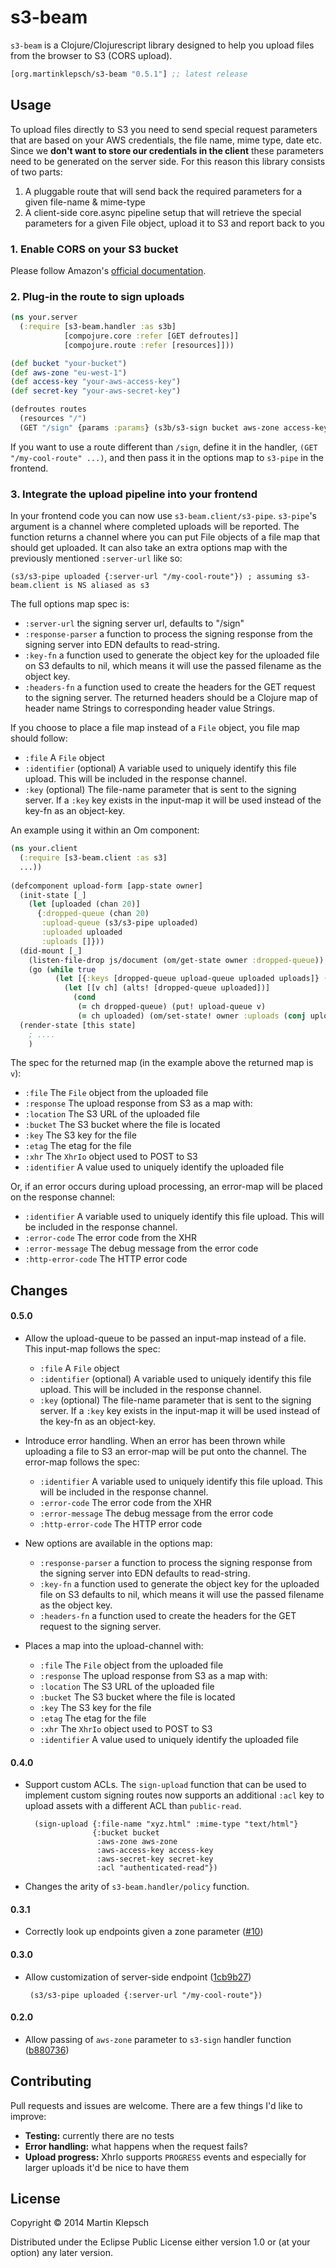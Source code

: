 # s3-beam

`s3-beam` is a Clojure/Clojurescript library designed to help you upload files
from the browser to S3 (CORS upload).

[](dependency)
```clojure
[org.martinklepsch/s3-beam "0.5.1"] ;; latest release
```
[](/dependency)

## Usage

To upload files directly to S3 you need to send special request
parameters that are based on your AWS credentials, the file name, mime
type, date etc.
Since we **don't want to store our credentials in the client** these
parameters need to be generated on the server side.
For this reason this library consists of two parts:

1. A pluggable route that will send back the required parameters for a
   given file-name & mime-type
2. A client-side core.async pipeline setup that will retrieve the
   special parameters for a given File object, upload it to S3 and
   report back to you

### 1. Enable CORS on your S3 bucket

Please follow Amazon's [official documentation](http://docs.aws.amazon.com/AmazonS3/latest/dev/cors.html).

### 2. Plug-in the route to sign uploads

```clj
(ns your.server
  (:require [s3-beam.handler :as s3b]
            [compojure.core :refer [GET defroutes]]
            [compojure.route :refer [resources]]))

(def bucket "your-bucket")
(def aws-zone "eu-west-1")
(def access-key "your-aws-access-key")
(def secret-key "your-aws-secret-key")

(defroutes routes
  (resources "/")
  (GET "/sign" {params :params} (s3b/s3-sign bucket aws-zone access-key secret-key)))
```

If you want to use a route different than `/sign`, define it in the
handler, `(GET "/my-cool-route" ...)`, and then pass it in the options
map to `s3-pipe` in the frontend.

### 3. Integrate the upload pipeline into your frontend

In your frontend code you can now use `s3-beam.client/s3-pipe`.
`s3-pipe`'s argument is a channel where completed uploads will be
reported. The function returns a channel where you can put File
objects of a file map that should get uploaded. It can also take an 
extra options map with the previously mentioned `:server-url` like so:

    (s3/s3-pipe uploaded {:server-url "/my-cool-route"}) ; assuming s3-beam.client is NS aliased as s3

The full options map spec is:

- `:server-url` the signing server url, defaults to "/sign"
- `:response-parser` a function to process the signing response from the signing server into EDN
                     defaults to read-string. 
- `:key-fn` a function used to generate the object key for the uploaded file on S3
                   defaults to nil, which means it will use the passed filename as the object key.             
- `:headers-fn` a function used to create the headers for the GET request to the signing server.
                   The returned headers should be a Clojure map of header name Strings to corresponding 
                   header value Strings.
                   
If you choose to place a file map instead of a `File` object, you file map should follow:

- `:file`                  A `File` object
- `:identifier` (optional) A variable used to uniquely identify this file upload.
                           This will be included in the response channel.
- `:key` (optional)        The file-name parameter that is sent to the signing server. If a `:key` key
                           exists in the input-map it will be used instead of the key-fn as an object-key.

An example using it within an Om component:

```clj
(ns your.client
  (:require [s3-beam.client :as s3]
  ...))
  
(defcomponent upload-form [app-state owner]
  (init-state [_]
    (let [uploaded (chan 20)]
      {:dropped-queue (chan 20)
       :upload-queue (s3/s3-pipe uploaded)
       :uploaded uploaded
       :uploads []}))
  (did-mount [_]
    (listen-file-drop js/document (om/get-state owner :dropped-queue))
    (go (while true
          (let [{:keys [dropped-queue upload-queue uploaded uploads]} (om/get-state owner)]
            (let [[v ch] (alts! [dropped-queue uploaded])]
              (cond
               (= ch dropped-queue) (put! upload-queue v)
               (= ch uploaded) (om/set-state! owner :uploads (conj uploads v))))))))
  (render-state [this state]
    ; ....
    )
```

The spec for the returned map (in the example above the returned map is `v`):

- `:file` The `File` object from the uploaded file
- `:response` The upload response from S3 as a map with:
 - `:location` The S3 URL of the uploaded file
 - `:bucket` The S3 bucket where the file is located
 - `:key` The S3 key for the file
 - `:etag` The etag for the file          
- `:xhr` The `XhrIo` object used to POST to S3
- `:identifier` A value used to uniquely identify the uploaded file

Or, if an error occurs during upload processing, an error-map will be placed on the response channel:

- `:identifier` A variable used to uniquely identify this file upload. This will be included in the response channel.
- `:error-code` The error code from the XHR
- `:error-message` The debug message from the error code
- `:http-error-code` The HTTP error code

## Changes

#### 0.5.0

- Allow the upload-queue to be passed an input-map instead of a file. This
  input-map follows the spec:
  
    - `:file`                  A `File` object
    - `:identifier` (optional) A variable used to uniquely identify this file upload.
                               This will be included in the response channel.
    - `:key` (optional)        The file-name parameter that is sent to the signing server. If a `:key` key
                               exists in the input-map it will be used instead of the key-fn as an object-key.
- Introduce error handling. When an error has been thrown while uploading a file to S3
  an error-map will be put onto the channel. The error-map follows the spec:
  
    - `:identifier`      A variable used to uniquely identify this file upload. This will be
                         included in the response channel.
    - `:error-code`      The error code from the XHR
    - `:error-message`   The debug message from the error code
    - `:http-error-code` The HTTP error code
- New options are available in the options map:

    - `:response-parser` a function to process the signing response from the signing server into EDN
                         defaults to read-string.
    - `:key-fn`          a function used to generate the object key for the uploaded file on S3
                         defaults to nil, which means it will use the passed filename as the object key.
    - `:headers-fn`      a function used to create the headers for the GET request to the signing server.
- Places a map into the upload-channel with: 
    - `:file`       The `File` object from the uploaded file
    - `:response`   The upload response from S3 as a map with:
     - `:location` The S3 URL of the uploaded file
     - `:bucket`   The S3 bucket where the file is located
     - `:key`      The S3 key for the file
     - `:etag`     The etag for the file
    - `:xhr`        The `XhrIo` object used to POST to S3
    - `:identifier` A value used to uniquely identify the uploaded file
    
#### 0.4.0

- Support custom ACLs. The `sign-upload` function that can be used to
  implement custom signing routes now supports an additional `:acl` key
  to upload assets with a different ACL than `public-read`.

        (sign-upload {:file-name "xyz.html" :mime-type "text/html"}
                     {:bucket bucket
                      :aws-zone aws-zone
                      :aws-access-key access-key
                      :aws-secret-key secret-key
                      :acl "authenticated-read"})
- Changes the arity of `s3-beam.handler/policy` function.

#### 0.3.1

- Correctly look up endpoints given a zone parameter ([#10](https://github.com/martinklepsch/s3-beam/pull/10/files))

#### 0.3.0

-  Allow customization of server-side endpoint ([1cb9b27](https://github.com/martinklepsch/s3-beam/commit/1cb9b2703691e172e275a95490b3fc8209dfa409))

        (s3/s3-pipe uploaded {:server-url "/my-cool-route"})

#### 0.2.0

- Allow passing of `aws-zone` parameter to `s3-sign` handler function ([b880736](https://github.com/martinklepsch/s3-beam/commit/b88073646b7c92b5493a168ce25d27feaa130c9e))

## Contributing

Pull requests and issues are welcome. There are a few things I'd like to improve:

* **Testing:** currently there are no tests
* **Error handling:** what happens when the request fails?
* **Upload progress:** XhrIo supports `PROGRESS` events and especially
  for larger uploads it'd be nice to have them


## License

Copyright © 2014 Martin Klepsch

Distributed under the Eclipse Public License either version 1.0 or (at
your option) any later version.
